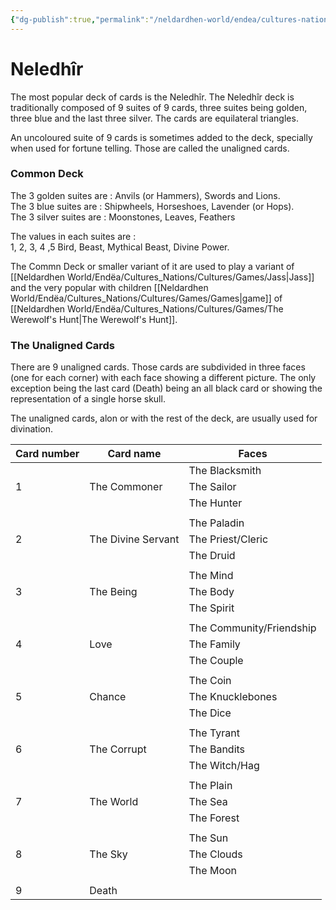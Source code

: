 ```yaml
---
{"dg-publish":true,"permalink":"/neldardhen-world/endea/cultures-nations/cultures/games/neledhir/"}
---
```


# Neledhîr
The most popular deck of cards is the Neledhîr. The Neledhîr deck is traditionally composed of 9 suites of 9 cards, three suites being golden, three blue and the last three silver. The cards are equilateral triangles.

An uncoloured suite of 9 cards is sometimes added to the deck, specially when used for fortune telling. Those are called the unaligned cards.

### Common Deck
The 3 golden suites are : Anvils (or Hammers), Swords and Lions.  
The 3 blue suites are : Shipwheels, Horseshoes, Lavender (or Hops).  
The 3 silver suites are : Moonstones, Leaves, Feathers

The values in each suites are :  
1, 2, 3, 4 ,5 Bird, Beast, Mythical Beast, Divine Power.

The Commn Deck or smaller variant of it are used to play a variant of [[Neldardhen World/Endëa/Cultures_Nations/Cultures/Games/Jass\|Jass]] and the very popular with children [[Neldardhen World/Endëa/Cultures_Nations/Cultures/Games/Games\|game]] of [[Neldardhen World/Endëa/Cultures_Nations/Cultures/Games/The Werewolf's Hunt\|The Werewolf's Hunt]].
### The Unaligned Cards

There are 9 unaligned cards. Those cards are subdivided in three faces (one for each corner) with each face showing a different picture. The only exception being the last card (Death) being an all black card or showing the representation of a single horse skull.

The unaligned cards, alon or with the rest of the deck, are usually used for divination.

| **Card number** | **Card name**      | **Faces**                |
| --------------- | ------------------ | ------------------------ |
|                 |                    | The Blacksmith           |
| 1               | The Commoner       | The Sailor               |
|                 |                    | The Hunter               |
|                 |                    |                          |
|                 |                    | The Paladin              |
| 2               | The Divine Servant | The Priest/Cleric        |
|                 |                    | The Druid                |
|                 |                    |                          |
|                 |                    | The Mind                 |
| 3               | The Being          | The Body                 |
|                 |                    | The Spirit               |
|                 |                    |                          |
|                 |                    | The Community/Friendship |
| 4               | Love               | The Family               |
|                 |                    | The Couple               |
|                 |                    |                          |
|                 |                    | The Coin                 |
| 5               | Chance             | The Knucklebones         |
|                 |                    | The Dice                 |
|                 |                    |                          |
|                 |                    | The Tyrant               |
| 6               | The Corrupt        | The Bandits              |
|                 |                    | The Witch/Hag            |
|                 |                    |                          |
|                 |                    | The Plain                |
| 7               | The World          | The Sea                  |
|                 |                    | The Forest               |
|                 |                    |                          |
|                 |                    | The Sun                  |
| 8               | The Sky            | The Clouds               |
|                 |                    | The Moon                 |
|                 |                    |                          |
| 9               | Death              |                          |

